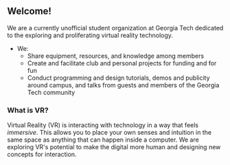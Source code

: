 ## Welcome!

We are a currently unofficial student organization at Georgia Tech dedicated to the exploring and proliferating virtual reality technology.

* We:
    * Share equipment, resources, and knowledge among members
    * Create and facilitate club and personal projects for funding and for fun
    * Conduct programming and design tutorials, demos and publicity around campus, and talks from guests and members of the Georgia Tech community
	
### What is VR?

Virtual Reality (VR) is interacting with technology in a way that feels _immersive_.  This allows you to place your own senses and intuition in the same space as anything that can happen inside a computer.  We are exploring VR's potential to make the digital more human and designing new concepts for interaction.
